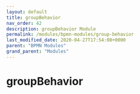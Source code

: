 ```yaml
---
layout: default
title: groupBehavior 
nav_order: 42
description: groupBehavior Module
permalink: /modules/bpmn-modules/group-behavior
last_modified_date: 2020-04-27T17:54:08+0000
parent: "BPMN Modules"
grand_parent: "Modules"
---
```


# groupBehavior